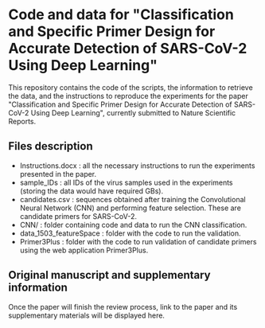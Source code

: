 # Code and data for "Classification and Specific Primer Design for Accurate Detection of SARS-CoV-2 Using Deep Learning"

This repository contains the code of the scripts, the information to retrieve the data, and the instructions to reproduce the experiments for the paper "Classification and Specific Primer Design for Accurate Detection of SARS-CoV-2 Using Deep Learning", currently submitted to Nature Scientific Reports.

## Files description
- Instructions.docx : all the necessary instructions to run the experiments presented in the paper.
- sample_IDs : all IDs of the virus samples used in the experiments (storing the data would have required GBs).
- candidates.csv : sequences obtained after training the Convolutional Neural Network (CNN) and performing feature selection. These are candidate primers for SARS-CoV-2.
- CNN/ : folder containing code and data to run the CNN classification.
- data_1503_featureSpace : folder with the code to run the validation.
- Primer3Plus : folder with the code to run validation of candidate primers using the web application Primer3Plus.

## Original manuscript and supplementary information
Once the paper will finish the review process, link to the paper and its supplementary materials will be displayed here.

